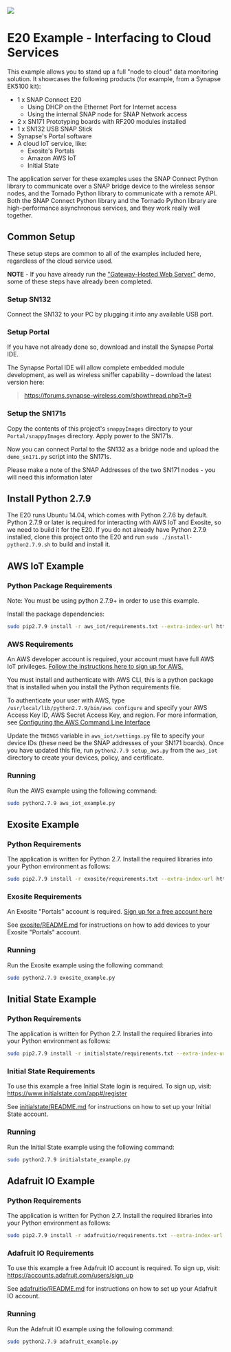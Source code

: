 ![](https://cloud.githubusercontent.com/assets/1317406/12406044/32cd9916-be0f-11e5-9b18-1547f284f878.png)

# E20 Example - Interfacing to Cloud Services

This example allows you to stand up a full "node to cloud" data monitoring solution. It showcases the following products (for example, from a Synapse EK5100 kit):

- 1 x SNAP Connect E20
    - Using DHCP on the Ethernet Port for Internet access
    - Using the internal SNAP node for SNAP Network access
- 2 x SN171 Prototyping boards with RF200 modules installed
- 1 x SN132 USB SNAP Stick
- Synapse's Portal software
- A cloud IoT service, like:
    - Exosite's Portals
    - Amazon AWS IoT
    - Initial State

The application server for these examples uses the SNAP Connect Python library to communicate over a SNAP bridge
device to the wireless sensor nodes, and the Tornado Python library to communicate with a remote API. Both the SNAP 
Connect Python library and the Tornado Python library are high-performance asynchronous services, and they work 
really well together.

## Common Setup
These setup steps are common to all of the examples included here, regardless of the cloud service used.

**NOTE** - If you have already run the ["Gateway-Hosted Web Server"](https://github.com/synapse-wireless/e20-gateway-hosted-webserver/) demo, some of these steps have already been completed.

### Setup SN132
Connect the SN132 to your PC by plugging it into any available USB port.

### Setup Portal
If you have not already done so, download and install the Synapse Portal IDE.

The Synapse Portal IDE will allow complete embedded module development, as well as wireless sniffer capability – download the latest version here: 

> https://forums.synapse-wireless.com/showthread.php?t=9

### Setup the SN171s
Copy the contents of this project's `snappyImages` directory to your `Portal/snappyImages` directory. Apply power to the SN171s.

Now you can connect Portal to the SN132 as a bridge node and upload the `demo_sn171.py` script into the SN171s.

Please make a note of the SNAP Addresses of the two SN171 nodes - you will need this information later

## Install Python 2.7.9
The E20 runs Ubuntu 14.04, which comes with Python 2.7.6 by default. Python 2.7.9 or later is required for interacting with 
AWS IoT and Exosite, so we need to build it for the E20. If you do not already have Python 2.7.9 installed, clone this project
onto the E20 and run ```sudo ./install-python2.7.9.sh``` to build and install it.

## AWS IoT Example
### Python Package Requirements
Note: You must be using python 2.7.9+ in order to use this example.

Install the package dependencies:

```bash
sudo pip2.7.9 install -r aws_iot/requirements.txt --extra-index-url https://update.synapse-wireless.com/pypi/
```

### AWS Requirements
An AWS developer account is required, your account must have full AWS IoT privileges. [Follow the instructions here to sign up for AWS.](http://docs.aws.amazon.com/cli/latest/userguide/cli-chap-getting-set-up.html#cli-signup)

You must install and authenticate with AWS CLI, this is a python package that is installed when you install the Python
requirements file.

To authenticate your user with AWS, type ```/usr/local/lib/python2.7.9/bin/aws configure``` and specify your AWS Access Key ID, 
AWS Secret Access Key, and region. For more information, see [Configuring the AWS Command Line Interface](http://docs.aws.amazon.com/cli/latest/userguide/cli-chap-getting-started.html)

Update the ```THINGS``` variable in ```aws_iot/settings.py``` file to specify your device IDs (these need be the SNAP 
addresses of your SN171 boards). Once you have updated this file, run ```python2.7.9 setup_aws.py``` from the ```aws_iot```
directory to create your devices, policy, and certificate.

### Running
Run the AWS example using the following command:

```bash
sudo python2.7.9 aws_iot_example.py
```

## Exosite Example
### Python Requirements
The application is written for Python 2.7. Install the required libraries into your Python environment as follows:

```bash
sudo pip2.7.9 install -r exosite/requirements.txt --extra-index-url https://update.synapse-wireless.com/pypi/
```

### Exosite Requirements
An Exosite "Portals" account is required. [Sign up for a free account here](https://portals.exosite.com/signup?plan=2692704445)

See [exosite/README.md](exosite/README.md) for instructions on how to add devices to your Exosite "Portals" account.

### Running
Run the Exosite example using the following command:

```bash
sudo python2.7.9 exosite_example.py
```

## Initial State Example
### Python Requirements
The application is written for Python 2.7. Install the required libraries into your Python environment as follows:

```bash
sudo pip2.7.9 install -r initialstate/requirements.txt --extra-index-url https://update.synapse-wireless.com/pypi/
```

### Initial State Requirements
To use this example a free Initial State login is required. To sign up, visit:
https://www.initialstate.com/app#/register

See [initialstate/README.md](initialstate/README.md) for instructions on how to set up your Initial State account.

### Running
Run the Initial State example using the following command:

```bash
sudo python2.7.9 initialstate_example.py
```

## Adafruit IO Example
### Python Requirements
The application is written for Python 2.7. Install the required libraries into your Python environment as follows:

```bash
sudo pip2.7.9 install -r adafruitio/requirements.txt --extra-index-url https://update.synapse-wireless.com/pypi/
```

### Adafruit IO Requirements
To use this example a free Adafruit IO account is required. To sign up, visit:
https://accounts.adafruit.com/users/sign_up

See [adafruitio/README.md](adafruitio/README.md) for instructions on how to set up your Adafruit IO account.

### Running
Run the Adafruit IO example using the following command:

```bash
sudo python2.7.9 adafruit_example.py
```

<!-- meta-tags: vvv-e20, vvv-sn171, vvv-sn132, vvv-rf200, vvv-ek5100, vvv-snapconnect, vvv-initialstate, vvv-aws-iot, vvv-exosite, vvv-adafruitio, vvv-js, vvv-html, vvv-python, vvv-example -->
